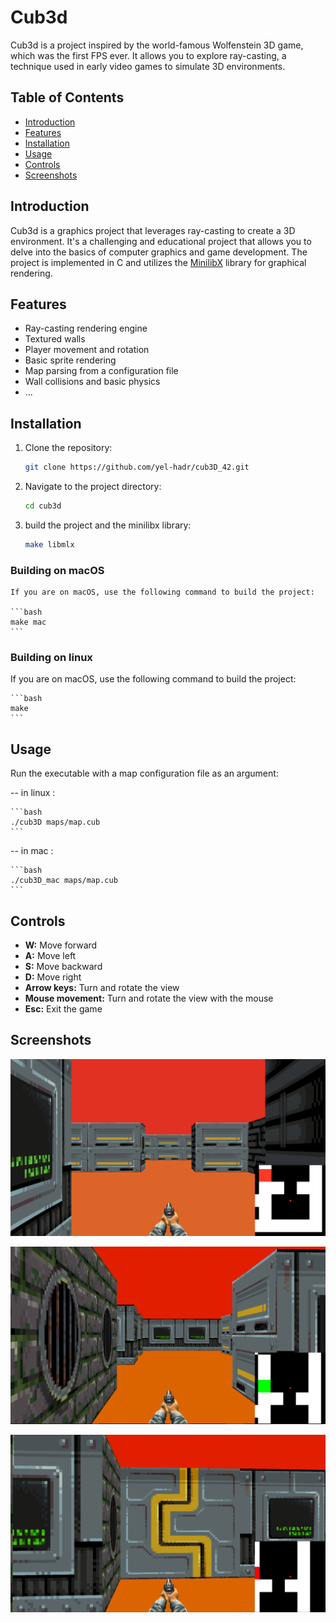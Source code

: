 # Cub3d

Cub3d is a project inspired by the world-famous Wolfenstein 3D game, which was the first FPS ever. It allows you to explore ray-casting, a technique used in early video games to simulate 3D environments.

## Table of Contents
- [Introduction](#introduction)
- [Features](#features)
- [Installation](#installation)
- [Usage](#usage)
- [Controls](#controls)
- [Screenshots](#screenshots)

## Introduction

Cub3d is a graphics project that leverages ray-casting to create a 3D environment. It's a challenging and educational project that allows you to delve into the basics of computer graphics and game development. The project is implemented in C and utilizes the [MinilibX](https://github.com/codam-coding-college/MLX42.git) library for graphical rendering.

## Features

- Ray-casting rendering engine
- Textured walls
- Player movement and rotation
- Basic sprite rendering
- Map parsing from a configuration file
- Wall collisions and basic physics
- ...

## Installation

1. Clone the repository:

    ```bash
    git clone https://github.com/yel-hadr/cub3D_42.git
    ```

2. Navigate to the project directory:

    ```bash
    cd cub3d
    ```
3. build the project and the minilibx library:

	```bash
	make libmlx
	```

### Building on macOS

	If you are on macOS, use the following command to build the project:

	```bash
	make mac
	```

### Building on linux

If you are on macOS, use the following command to build the project:

	```bash
	make
	```

## Usage

Run the executable with a map configuration file as an argument:
	
-- in linux :

	```bash
	./cub3D maps/map.cub
	```

-- in mac :

	```bash
	./cub3D_mac maps/map.cub
	```

## Controls

- **W:** Move forward
- **A:** Move left
- **S:** Move backward
- **D:** Move right
- **Arrow keys:** Turn and rotate the view
- **Mouse movement:** Turn and rotate the view with the mouse
- **Esc:** Exit the game

## Screenshots

![Screenshot 1](./screenshot1.png)

![Screenshot 2](./screenshot2.png)

![Screenshot 2](./screenshot3.png)

